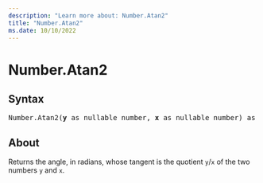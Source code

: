 ```yaml
---
description: "Learn more about: Number.Atan2"
title: "Number.Atan2"
ms.date: 10/10/2022
---
```

# Number.Atan2

## Syntax

<pre>
Number.Atan2(<b>y</b> as nullable number, <b>x</b> as nullable number) as nullable number
</pre>

## About

Returns the angle, in radians, whose tangent is the quotient `y`/`x` of the two numbers `y` and `x`.
